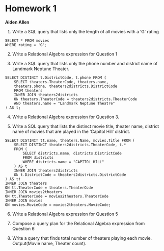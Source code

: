 # Homework 1
**Aiden Allen**

1.  Write a SQL query that lists only the length of all movies with a ‘G' rating

```mysql
SELECT * FROM movies
WHERE rating = 'G';
```

2. Write a Relational Algebra expression for Question 1

3. Write a SQL query that lists only the phone number and district name of Landmark Neptune Theater.

```mysql
SELECT DISTINCT t.DistrictCode, t.phone FROM (
	SELECT theaters.TheaterCode, theaters.name,
	theaters.phone, theaters2districts.DistrictCode
	FROM theaters
	INNER JOIN theaters2districts 
	ON theaters.TheaterCode = theaters2districts.TheaterCode
	AND theaters.name = "Landmark Neptune Theatre"
) AS t;
```

4. Write a Relational Algebra expression for Question 3.

5. Write a SQL query that lists the distinct movie title, theater name, district name of movies that are played in the ‘Capitol Hill’ district.

```mysql
SELECT DISTINCT tt.name, theaters.Name, movies.Title FROM (
	SELECT DISTINCT theaters2districts.TheaterCode, t.* 
	FROM (
		SELECT districts.name, districts.DistrictCode 
		FROM districts
		WHERE districts.name = "CAPITOL HILL"
	) AS t
	INNER JOIN theaters2districts
	ON t.DistrictCode = theaters2districts.DistrictCode
) AS tt
INNER JOIN theaters 
ON tt.TheaterCode = theaters.TheaterCode
INNER JOIN movies2theaters 
ON tt.TheaterCode = movies2theaters.TheaterCode
INNER JOIN movies 
ON movies.MovieCode = movies2theaters.MovieCode;
```

6. Write a Relational Algebra expression for Question 5

7. Compose a query plan for the Relational Algebra expression from Question 6

8.  Write a query that finds total number of theaters playing each movie.  Output(Movie name, Theater count).